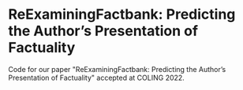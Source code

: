 # ReExaminingFactbank: Predicting the Author’s Presentation of Factuality
Code for our paper "ReExaminingFactbank: Predicting the Author’s Presentation of Factuality" accepted at COLING 2022. 

